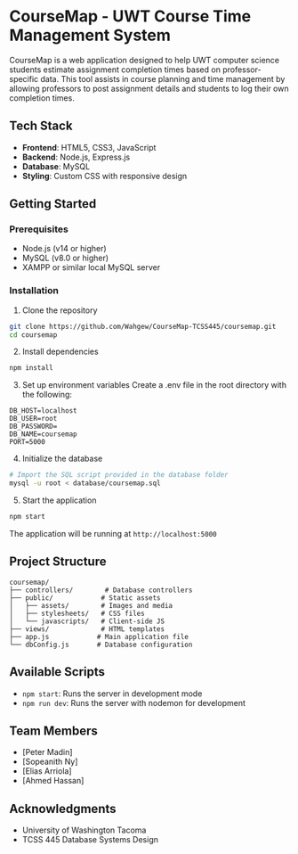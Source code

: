 # CourseMap - UWT Course Time Management System

CourseMap is a web application designed to help UWT computer science students estimate assignment completion times based on professor-specific data. This tool assists in course planning and time management by allowing professors to post assignment details and students to log their own completion times.

## Tech Stack

* **Frontend**: HTML5, CSS3, JavaScript
* **Backend**: Node.js, Express.js
* **Database**: MySQL
* **Styling**: Custom CSS with responsive design

## Getting Started

### Prerequisites

* Node.js (v14 or higher)
* MySQL (v8.0 or higher)
* XAMPP or similar local MySQL server

### Installation

1. Clone the repository
```bash
git clone https://github.com/Wahgew/CourseMap-TCSS445/coursemap.git
cd coursemap
```

2. Install dependencies
```bash
npm install
```

3. Set up environment variables
Create a .env file in the root directory with the following:
```env
DB_HOST=localhost
DB_USER=root
DB_PASSWORD=
DB_NAME=coursemap
PORT=5000
```

4. Initialize the database
```bash
# Import the SQL script provided in the database folder
mysql -u root < database/coursemap.sql
```

5. Start the application
```bash
npm start
```

The application will be running at `http://localhost:5000`

## Project Structure

```
coursemap/
├── controllers/        # Database controllers
├── public/            # Static assets
│   ├── assets/        # Images and media
│   ├── stylesheets/   # CSS files
│   └── javascripts/   # Client-side JS
├── views/             # HTML templates
├── app.js            # Main application file
└── dbConfig.js       # Database configuration
```

## Available Scripts

* `npm start`: Runs the server in development mode
* `npm run dev`: Runs the server with nodemon for development



## Team Members

* [Peter Madin]
* [Sopeanith Ny]
* [Elias Arriola]
* [Ahmed Hassan]


## Acknowledgments

* University of Washington Tacoma
* TCSS 445 Database Systems Design
